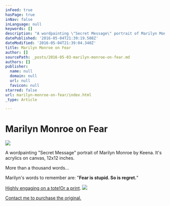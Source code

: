 ```yaml
---
inFeed: true
hasPage: true
inNav: false
inLanguage: null
keywords: []
description: "A wordpainting \"Secret Message\" portrait of Marilyn Monroe by Keena. It's acrylics on canvas, 12x12 inches."
datePublished: '2016-05-04T21:39:19.508Z'
dateModified: '2016-05-04T21:39:04.340Z'
title: Marilyn Monroe on Fear
author: []
sourcePath: _posts/2016-05-03-marilyn-monroe-on-fear.md
authors: []
publisher:
  name: null
  domain: null
  url: null
  favicon: null
starred: false
url: marilyn-monroe-on-fear/index.html
_type: Article

---
```

# Marilyn Monroe on Fear
![](https://the-grid-user-content.s3-us-west-2.amazonaws.com/4d0a38f9-1725-4676-8920-9cfc99a1aab1.jpg)

A wordpainting "Secret Message" portrait of Marilyn Monroe by Keena. It's acrylics on canvas, 12x12 inches.

More than a thousand words...

Marilyn's words to remember are: "**Fear is stupid. So is regret.**"

[Highly engaging on a tote!][0][Or a print][1].
![](https://the-grid-user-content.s3-us-west-2.amazonaws.com/1d61367f-f420-41dc-90a9-ca652936abd3.jpg)

[Contact me to purchase the original.][2]

[0]: http://fineartamerica.com/products/marilyn-fear-is-stupid-keena-friedrichsmeier-tote-bag.html
[1]: http://fineartamerica.com/featured/marilyn-fear-is-stupid-keena-friedrichsmeier.html
[2]: mailto:Keena@Keena.ca